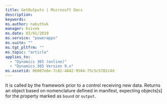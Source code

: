 ```yaml
---
title: GetOutputs | Microsoft Docs
description: 
keywords:
ms.author: nabuthuk
manager: kvivek
ms.date: 03/01/2019
ms.service: "powerapps"
ms.suite: ""
ms.tgt_pltfrm: ""
ms.topic: "article"
applies_to: 
  - "Dynamics 365 (online)"
  - "Dynamics 365 Version 9.x"
ms.assetid: 06007e6e-7c82-4842-9584-75c5c5782c4d
---
```


It is called by the framework prior to a control receiving new data. Returns an object based on nomenclature defined in manifest, expecting objects[s] for the property marked as `bound` or `output`.
